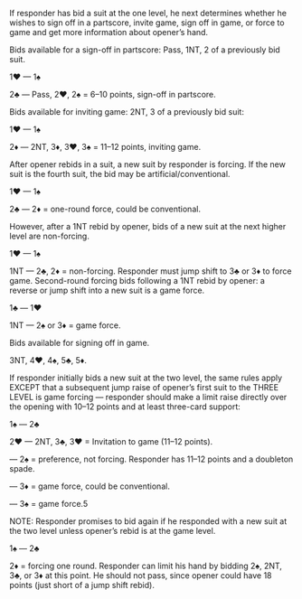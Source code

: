 If responder has bid a suit at the one level, he next determines whether he wishes
to sign off in a partscore, invite game, sign off in game, or force to game and get
more information about opener’s hand.


Bids available for a sign-off in partscore: Pass, 1NT, 2 of a previously bid suit.

1♥ — 1♠

2♣ — Pass, 2♥, 2♠ = 6–10 points, sign-off in partscore.

Bids available for inviting game: 2NT, 3 of a previously bid suit:

1♥ — 1♠

2♦ — 2NT, 3♦, 3♥, 3♠ = 11–12 points, inviting game.

After opener rebids in a suit, a new suit by responder is forcing. If the new suit is the
fourth suit, the bid may be artificial/conventional.

1♥ — 1♠

2♣ — 2♦ = one-round force, could be conventional.

However, after a 1NT rebid by opener, bids of a new suit at the next higher level are
non-forcing.

1♥ — 1♠

1NT — 2♣, 2♦ = non-forcing. Responder must jump shift to 3♣ or 3♦ to force game.
Second-round forcing bids following a 1NT rebid by opener: a reverse or jump shift
into a new suit is a game force.

1♣ — 1♥

1NT — 2♠ or 3♦ = game force.

Bids available for signing off in game.

3NT, 4♥, 4♠, 5♣, 5♦.

If responder initially bids a new suit at the two level, the same rules apply EXCEPT
that a subsequent jump raise of opener’s first suit to the THREE LEVEL is game
forcing — responder should make a limit raise directly over the opening with 10–12
points and at least three-card support:

1♠ — 2♣

2♥ — 2NT, 3♣, 3♥ = Invitation to game (11–12 points).

— 2♠ = preference, not forcing. Responder has 11–12 points and a
 doubleton spade.

 — 3♦ = game force, could be conventional.

 — 3♠ = game force.5

NOTE: Responder promises to bid again if he responded with a new suit at the two
level unless opener’s rebid is at the game level.

1♠ — 2♣

2♦ = forcing one round. Responder can limit his hand by bidding 2♠, 2NT, 3♣,
or 3♦ at this point. He should not pass, since opener could have 18
points (just short of a jump shift rebid).

